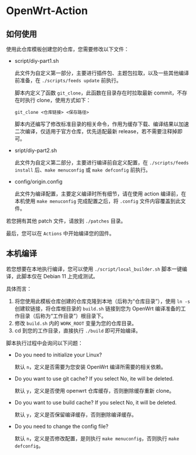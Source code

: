 # OpenWrt-Action

## 如何使用

使用此仓库模板创建您的仓库，您需要修改以下文件：

+ script/diy-part1.sh

  此文件为自定义第一部分，主要进行插件包、主题包拉取，以及一些其他编译前准备，在 `./scripts/feeds update` 前执行。

  脚本内定义了函数 `git_clone`，此函数在目录存在时拉取最新 commit，不存在时执行 clone，使用方式如下：

  ```shell
  git_clone <仓库链接> <保存路径>
  ```

  脚本内还编写了修改标准目录的相关命令，作用为缓存下载、编译结果以加速二次编译，仅适用于官方仓库，优先适配最新 release，若不需要注释掉即可。

+ sript/diy-part2.sh

  此文件为自定义第二部分，主要进行编译前自定义配置，在 `./scripts/feeds install` 后、`make menuconfig` 或 `make defconfig` 前执行。

+ config/origin.config

  此文件为编译配置，主要定义编译时所有细节，请在使用 action 编译前，在本机使用 `make menuconfig` 完成配置之后，将 `.config` 文件内容覆盖到此文件。

若您拥有其他 patch 文件，请放到 `./patches` 目录。

最后，您可以在 `Actions` 中开始编译您的固件。

## 本机编译

若您想要在本地执行编译，您可以使用 `./script/local_builder.sh` 脚本一键编译，此脚本仅在 Debian 11 上完成测试。

具体而言：

1. 将您使用此模板仓库创建的仓库克隆到本地（后称为“仓库目录”），使用 `ln -s` 创建软链接，将仓库根目录的 `build.sh` 链接到您为 OpenWrt 编译准备的工作目录（后称为“工作目录”）根目录下。
2. 修改 `build.sh` 内的 `WORK_ROOT` 变量为您的仓库目录。
3. cd 到您的工作目录，直接执行 `./build` 即可开始编译。

脚本执行过程中会询问以下问题：

+ Do you need to initialize your Linux?

  默认 `n`，定义是否需要为您安装 OpenWrt 编译所需要的相关依赖。

+ Do you want to use git cache? If you select No, ite will be deleted.

  默认 `y`，定义是否使用 openwrt 仓库缓存，否则删除缓存重新 clone。

+ Do you want to use build cache? If you select No, it will be deleted.

  默认 `y`，定义是否保留编译缓存，否则删除编译缓存。

+ Do you need to change the config file?

  默认 `n`，定义是否修改配置，是则执行 `make menuconfig`，否则执行 `make defconfig`。
